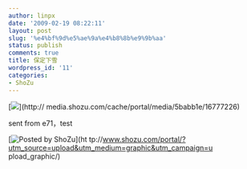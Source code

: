 ```yaml
---
author: linpx
date: '2009-02-19 08:22:11'
layout: post
slug: '%e4%bf%9d%e5%ae%9a%e4%b8%8b%e9%9b%aa'
status: publish
comments: true
title: 保定下雪
wordpress_id: '11'
categories:
- ShoZu
---
```


[![](http://media.shozu.com/cache/portal/media/5babb1e/16777226_blog)](http://
media.shozu.com/cache/portal/media/5babb1e/16777226)

sent from e71，test

[![Posted by ShoZu](http://www.shozu.com/resources/messages/logo_blog.gif)](ht
tp://www.shozu.com/portal/?utm_source=upload&utm_medium=graphic&utm_campaign=u
pload_graphic/)

